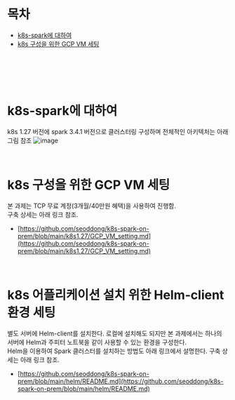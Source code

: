 # 목차
- [k8s-spark에 대하여](#k8s-spark에-대하여)
- [k8s 구성을 위한 GCP VM 세팅](#k8s-구성을-위한-gcp-vm-세팅)

<br><br><br><br>

# k8s-spark에 대하여
k8s 1.27 버전에 spark 3.4.1 버전으로 클러스터링 구성하며 전체적인 아키텍처는 아래 그림 참조
![image](https://github.com/seoddong/k8s-spark-on-prem/assets/15936649/9f49cf1d-5cb4-4aae-9ffb-6f02610ede99)

<br>

# k8s 구성을 위한 GCP VM 세팅
본 과제는 TCP 무료 계정(3개월/40만원 혜택)을 사용하여 진행함.<br>
구축 상세는 아래 링크 참조.
- [https://github.com/seoddong/k8s-spark-on-prem/blob/main/k8s1.27/GCP_VM_setting.md](https://github.com/seoddong/k8s-spark-on-prem/blob/main/k8s1.27/GCP_VM_setting.md)

<br>

# k8s 어플리케이션 설치 위한 Helm-client 환경 세팅
별도 서버에 Helm-client를 설치한다. 로컬에 설치해도 되지만 본 과제에서는 하나의 서버에 Helm과 주피터 노트북을 같이 사용할 수 있는 환경을 구성한다.<br>
Helm을 이용하여 Spark 클러스터를 설치하는 방법도 아래 링크에서 설명한다.
구축 상세는 아래 링크 참조.
- [https://github.com/seoddong/k8s-spark-on-prem/blob/main/helm/README.md](https://github.com/seoddong/k8s-spark-on-prem/blob/main/helm/README.md)

<br>


